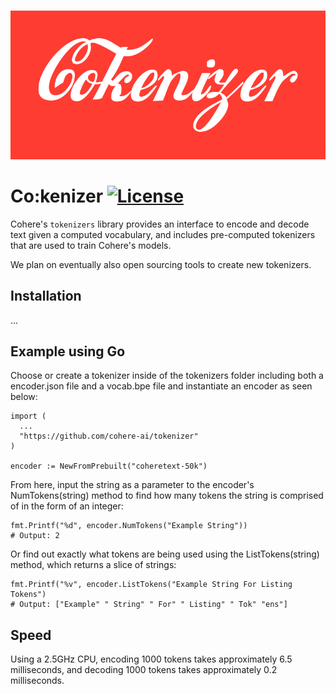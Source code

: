 <p align="center">
    <br>
    <img src="cokenizer.png" width="800"/>
    <br>
<p>

# Co:kenizer [![License](https://img.shields.io/badge/License-Apache_2.0-blue.svg)](https://opensource.org/licenses/Apache-2.0)

Cohere's `tokenizers` library provides an interface to encode and decode text given a computed vocabulary, and includes pre-computed tokenizers that are used to train Cohere's models. 

We plan on eventually also open sourcing tools to create new tokenizers. 

## Installation 
...

## Example using Go
Choose or create a tokenizer inside of the tokenizers folder including both a encoder.json file and a vocab.bpe file and instantiate an encoder as seen below:
```
import (
  ...
  "https://github.com/cohere-ai/tokenizer"
)

encoder := NewFromPrebuilt("coheretext-50k")
```
From here, input the string as a parameter to the encoder's NumTokens(string) method to find how many tokens the string is comprised of in the form of an integer:
```
fmt.Printf("%d", encoder.NumTokens("Example String"))
# Output: 2
```
Or find out exactly what tokens are being used using the ListTokens(string) method, which returns a slice of strings:
```
fmt.Printf("%v", encoder.ListTokens("Example String For Listing Tokens")
# Output: ["Example" " String" " For" " Listing" " Tok" "ens"]
```

## Speed
Using a 2.5GHz CPU, encoding 1000 tokens takes approximately 6.5 milliseconds, and decoding 1000 tokens takes approximately 0.2 milliseconds.
